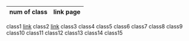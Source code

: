 num of class|            link page
------------| --------------------------------
class1        [ link](https://jarrar93.github.io/Code-201-Reading-Notes/read01a)
class2                    [link](https://jarrar93.github.io/Code-201-Reading-Notes/class02)
class3          []()
class4          []()
class5
class6
class7
class8
class9
class10
class11
class12
class13
class14
class15
